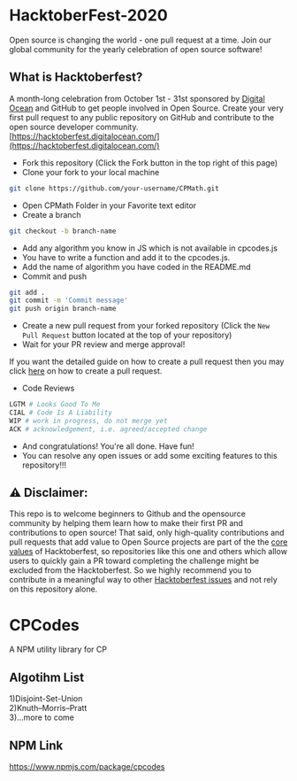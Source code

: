 # HacktoberFest-2020
Open source is changing the world - one pull request at a time.  Join our global community for the yearly celebration of open source software!

## What is Hacktoberfest?
A month-long celebration from October 1st - 31st sponsored by [Digital Ocean](https://hacktoberfest.digitalocean.com/) and GitHub to get people involved in Open Source. Create your very first pull request to any public repository on GitHub and contribute to the open source developer community.
[https://hacktoberfest.digitalocean.com/](https://hacktoberfest.digitalocean.com/)

* Fork this repository (Click the Fork button in the top right of this page)
* Clone your fork to your local machine

```bash
git clone https://github.com/your-username/CPMath.git
```
* Open CPMath Folder in your Favorite text editor
* Create a branch

```bash
git checkout -b branch-name
```
* Add any  algorithm you know in JS which is not available in cpcodes.js
* You have to write a function and add it to the cpcodes.js.
* Add the name of algorithm you have coded in the README.md
* Commit and push

```bash
git add .
git commit -m 'Commit message'
git push origin branch-name
```
* Create a new pull request from your forked repository (Click the ```New Pull Request``` button located at the top of your repository)
* Wait for your PR review and merge approval!

If you want the detailed guide on how to create a pull request then you may click [here](https://www.digitalocean.com/community/tutorials/how-to-create-a-pull-request-on-github) on how to create a pull request.

* Code Reviews
```bash
LGTM # Looks Good To Me 
CIAL # Code Is A Liability 
WIP # work in progress, do not merge yet
ACK # acknowledgement, i.e. agreed/accepted change
```

* And congratulations! You're all done. Have fun!
* You can resolve any open issues or add some exciting features to this repository!!!


## :warning: Disclaimer:
This repo is to welcome beginners to Github and the opensource community by helping them learn how to make their first PR and contributions to open source!
That said, only high-quality contributions and pull requests that add value to Open Source projects are part of the the [core values](https://hacktoberfest.digitalocean.com/details) of Hacktoberfest, so repositories like this one and others which allow users to quickly gain a PR toward completing the challenge might be excluded from the Hacktoberfest.
So we highly recommend you to contribute in a meaningful way to other [Hacktoberfest issues](https://hacktoberfest.digitalocean.com/#projects) and not rely on this repository alone.


# CPCodes
A NPM utility library for CP

## Algotihm List

1)Disjoint-Set-Union<br>
2)Knuth–Morris–Pratt<br>
3)...more to come<br>

## NPM Link
https://www.npmjs.com/package/cpcodes
